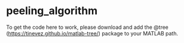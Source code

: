# peeling_algorithm
To get the code here to work, please download and add the @tree
(https://tinevez.github.io/matlab-tree/) package to your MATLAB path.
